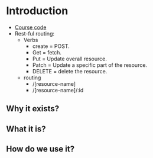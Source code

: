 # Introduction
+ [Course code](https://github.com/StephenGrider/GraphQLCasts)
+ Rest-ful routing:
  - Verbs
    + create = POST.
    + Get = fetch.
    + Put = Update overall resource.
    + Patch = Update a specific part of the resource.
    + DELETE = delete the resource.
  + routing
    - /[resource-name]
    - /[resource-name]/:id
## Why it exists?
## What it is?
## How do we use it?

